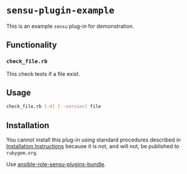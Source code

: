 # `sensu-plugin-example`

This is an example `sensu` plug-in for demonstration.

## Functionality

### `check_file.rb`

This check tests if a file exist.

## Usage

```sh
check_file.rb [-d] [--version] file
```

## Installation

You cannot install this plug-in using standard procedures described in
[Installation Instructions](http://sensu-plugins.io/docs/installation_instructions.html)
because it is not, and will not, be published to `rubygem.org`.

Use
[ansible-role-sensu-plugins-bundle](https://github.com/reallyenglish/ansible-role-sensu-plugins-bundle).
